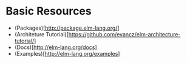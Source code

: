 # Basic Resources

- (Packages)[http://package.elm-lang.org/]
- (Architeture Tutorial)[https://github.com/evancz/elm-architecture-tutorial/]
- (Docs)[http://elm-lang.org/docs]
- (Examples)[http://elm-lang.org/examples]
